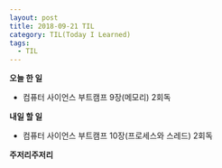 ```yaml
---
layout: post
title: 2018-09-21 TIL
category: TIL(Today I Learned)
tags:
  - TIL
---
```




**오늘 한 일**

- 컴퓨터 사이언스 부트캠프 9장(메모리) 2회독



**내일 할 일**

- 컴퓨터 사이언스 부트캠프 10장(프로세스와 스레드) 2회독



**주저리주저리**



